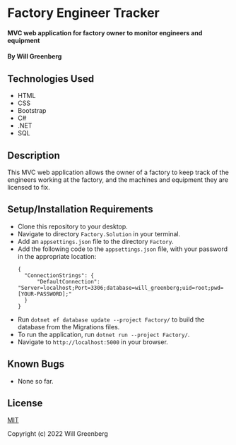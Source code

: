 # Factory Engineer Tracker

#### MVC web application for factory owner to monitor engineers and equipment

#### By Will Greenberg

## Technologies Used

* HTML
* CSS
* Bootstrap
* C#
* .NET
* SQL

## Description

This MVC web application allows the owner of a factory to keep track of the engineers working at the factory, and the machines and equipment they are licensed to fix.

## Setup/Installation Requirements

* Clone this repository to your desktop.
* Navigate to directory `Factory.Solution` in your terminal.
* Add an `appsettings.json` file to the directory `Factory`.
* Add the following code to the `appsettings.json` file, with your password in the appropriate location:
  ```
  {
    "ConnectionStrings": {
        "DefaultConnection": "Server=localhost;Port=3306;database=will_greenberg;uid=root;pwd=[YOUR-PASSWORD];"
    }
  }
  ```
* Run `dotnet ef database update --project Factory/` to build the database from the Migrations files.
* To run the application, run `dotnet run --project Factory/`.
* Navigate to `http://localhost:5000` in your browser.

## Known Bugs

* None so far.

## License

[MIT](https://opensource.org/licenses/MIT)

Copyright (c) 2022 Will Greenberg